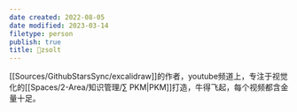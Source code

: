 ```yaml
---
date created: 2022-08-05
date modified: 2023-03-14
filetype: person
publish: true
title: 🧑zsolt
---
```

[[Sources/GithubStarsSync/excalidraw]]的作者，youtube频道上，专注于视觉化的[[Spaces/2-Area/知识管理/∑ PKM\|PKM]]打造，牛得飞起，每个视频都含金量十足。